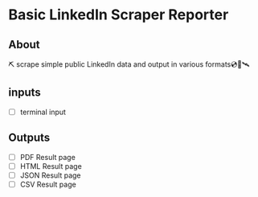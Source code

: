 # Basic LinkedIn Scraper Reporter

## About
⛏ scrape simple public LinkedIn data and output in various formats💿💾🛰

## inputs
- [ ] terminal input 

## Outputs
- [ ] PDF Result page
- [ ] HTML Result page
- [ ] JSON Result page
- [ ] CSV Result page